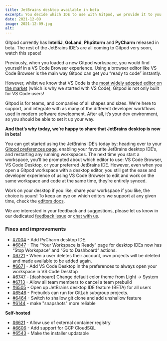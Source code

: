 ```yaml
---
title: JetBrains desktop available in beta
excerpt: You decide which IDE to use with Gitpod, we provide it to you.
date: 2021-12-09
image: 2021-12-09.jpg
alt:
---
```


<script>
  import Contributors from "../../components/changelog/contributors.svelte";
</script>

Gitpod currently has **IntelliJ**, **GoLand**, **PhpStorm** and **PyCharm** released in beta. The rest of the JetBrains IDE’s are all coming to Gitpod very soon, watch this space!

Previously, when you loaded a new Gitpod workspace, you would find yourself in a VS Code Browser experience. Using a browser editor like VS Code Browser is the main way Gitpod can get you “ready to code” instantly.

However, whilst we know that VS Code is the [most widely adopted editor on the market](https://insights.stackoverflow.com/survey/2021#section-most-popular-technologies-integrated-development-environment) (which is why we started with VS Code), Gitpod is not only built for VS Code users!

Gitpod is for teams, and companies of all shapes and sizes. We’re here to support, and integrate with as many of the different developer workflows used in modern software development. After all, it’s your dev environment, so you should be able to set it up your way.

**And that’s why today, we’re happy to share that JetBrains desktop is now in beta!**

You can get started using the JetBrains IDE’s today by: heading over to your [Gitpod preferences page](https://gitpod.io/preferences), enabling your favourite JetBrains desktop IDE’s, and restarting any running workspaces. The next time you start a workspace, you’ll be prompted about which editor to use: VS Code Browser, VS Code Desktop, or your preferred JetBrains IDE. However, even when you open a Gitpod workspace with a desktop editor, you still get the ease and developer experience of using VS Code Browser to edit and work on the same workspace and code at the same time, they’re entirely synced.

Work on your desktop if you like, share your workspace if you like, the choice is yours! To keep an eye on which editors we support at any given time, check the [editors docs](https://www.gitpod.io/docs/editors).

We are interested in your feedback and suggestions, please let us know in our dedicated [feedback issue](https://github.com/gitpod-io/gitpod/issues/6576) or [chat with us](https://www.gitpod.io/chat).

<p><Contributors usernames="corneliusludmann,atduarte,akosyakov,loujaybee,filiptronicek" /></p>

### Fixes and improvements

- [#7004](https://github.com/gitpod-io/gitpod/pull/7004) - Add PyCharm desktop IDE.
- [#6847](https://github.com/gitpod-io/gitpod/pull/6847) - The “Your Workspace is Ready” page for desktop IDEs now has “Stop Workspace” and “Go to Dashboard” actions.
- [#6721](https://github.com/gitpod-io/gitpod/pull/6721) - When a user deletes their account, own projects will be deleted and made available to be added again.
- [#6671](https://github.com/gitpod-io/gitpod/pull/6671) - Add VS Code Desktop in the preferences to always open your workspace in VS Code Desktop
- [#6747](https://github.com/gitpod-io/gitpod/pull/6747) - [dashboard] Change default color theme from Light → System
- [#6713](https://github.com/gitpod-io/gitpod/pull/6713) - Allow all team members to cancel a team prebuild
- [#6505](https://github.com/gitpod-io/gitpod/pull/6505) - Open up JetBrains desktop IDE feature (BETA) for all users
- [#6546](https://github.com/gitpod-io/gitpod/pull/6546) - Prebuilds can run for GitLab subgroup projects.
- [#6464](https://github.com/gitpod-io/gitpod/pull/6464) - Switch to shallow git clone and add unshallow feature
- [#6144](https://github.com/gitpod-io/gitpod/pull/6144) - make "snapshots" more reliable

**Self-hosted**

- [#6621](https://github.com/gitpod-io/gitpod/pull/6621) - Allow use of external container registry
- [#6606](https://github.com/gitpod-io/gitpod/pull/6606) - Add support for GCP CloudSQL
- [#6543](https://github.com/gitpod-io/gitpod/pull/6543) - Make the installer updatable

<p><Contributors usernames="corneliusludmann,csweichel,geropl,jankeromnes,laushinka,MrSimonEmms" /></p>
